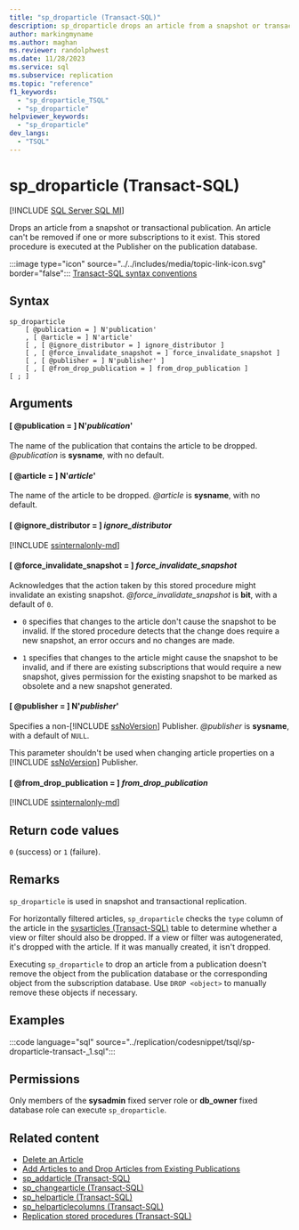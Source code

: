 ```yaml
---
title: "sp_droparticle (Transact-SQL)"
description: sp_droparticle drops an article from a snapshot or transactional publication.
author: markingmyname
ms.author: maghan
ms.reviewer: randolphwest
ms.date: 11/28/2023
ms.service: sql
ms.subservice: replication
ms.topic: "reference"
f1_keywords:
  - "sp_droparticle_TSQL"
  - "sp_droparticle"
helpviewer_keywords:
  - "sp_droparticle"
dev_langs:
  - "TSQL"
---
```

# sp_droparticle (Transact-SQL)

[!INCLUDE [SQL Server SQL MI](../../includes/applies-to-version/sql-asdbmi.md)]

Drops an article from a snapshot or transactional publication. An article can't be removed if one or more subscriptions to it exist. This stored procedure is executed at the Publisher on the publication database.

:::image type="icon" source="../../includes/media/topic-link-icon.svg" border="false"::: [Transact-SQL syntax conventions](../../t-sql/language-elements/transact-sql-syntax-conventions-transact-sql.md)

## Syntax

```syntaxsql
sp_droparticle
    [ @publication = ] N'publication'
    , [ @article = ] N'article'
    [ , [ @ignore_distributor = ] ignore_distributor ]
    [ , [ @force_invalidate_snapshot = ] force_invalidate_snapshot ]
    [ , [ @publisher = ] N'publisher' ]
    [ , [ @from_drop_publication = ] from_drop_publication ]
[ ; ]
```

## Arguments

#### [ @publication = ] N'*publication*'

The name of the publication that contains the article to be dropped. *@publication* is **sysname**, with no default.

#### [ @article = ] N'*article*'

The name of the article to be dropped. *@article* is **sysname**, with no default.

#### [ @ignore_distributor = ] *ignore_distributor*

[!INCLUDE [ssinternalonly-md](../../includes/ssinternalonly-md.md)]

#### [ @force_invalidate_snapshot = ] *force_invalidate_snapshot*

Acknowledges that the action taken by this stored procedure might invalidate an existing snapshot. *@force_invalidate_snapshot* is **bit**, with a default of `0`.

- `0` specifies that changes to the article don't cause the snapshot to be invalid. If the stored procedure detects that the change does require a new snapshot, an error occurs and no changes are made.

- `1` specifies that changes to the article might cause the snapshot to be invalid, and if there are existing subscriptions that would require a new snapshot, gives permission for the existing snapshot to be marked as obsolete and a new snapshot generated.

#### [ @publisher = ] N'*publisher*'

Specifies a non-[!INCLUDE [ssNoVersion](../../includes/ssnoversion-md.md)] Publisher. *@publisher* is **sysname**, with a default of `NULL`.

This parameter shouldn't be used when changing article properties on a [!INCLUDE [ssNoVersion](../../includes/ssnoversion-md.md)] Publisher.

#### [ @from_drop_publication = ] *from_drop_publication*

[!INCLUDE [ssinternalonly-md](../../includes/ssinternalonly-md.md)]

## Return code values

`0` (success) or `1` (failure).

## Remarks

`sp_droparticle` is used in snapshot and transactional replication.

For horizontally filtered articles, `sp_droparticle` checks the `type` column of the article in the [sysarticles (Transact-SQL)](../system-tables/sysarticles-transact-sql.md) table to determine whether a view or filter should also be dropped. If a view or filter was autogenerated, it's dropped with the article. If it was manually created, it isn't dropped.

Executing `sp_droparticle` to drop an article from a publication doesn't remove the object from the publication database or the corresponding object from the subscription database. Use `DROP <object>` to manually remove these objects if necessary.

## Examples

:::code language="sql" source="../replication/codesnippet/tsql/sp-droparticle-transact-_1.sql":::

## Permissions

Only members of the **sysadmin** fixed server role or **db_owner** fixed database role can execute `sp_droparticle`.

## Related content

- [Delete an Article](../replication/publish/delete-an-article.md)
- [Add Articles to and Drop Articles from Existing Publications](../replication/publish/add-articles-to-and-drop-articles-from-existing-publications.md)
- [sp_addarticle (Transact-SQL)](sp-addarticle-transact-sql.md)
- [sp_changearticle (Transact-SQL)](sp-changearticle-transact-sql.md)
- [sp_helparticle (Transact-SQL)](sp-helparticle-transact-sql.md)
- [sp_helparticlecolumns (Transact-SQL)](sp-helparticlecolumns-transact-sql.md)
- [Replication stored procedures (Transact-SQL)](replication-stored-procedures-transact-sql.md)
